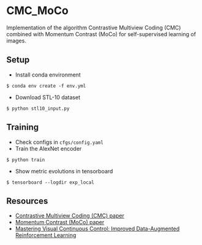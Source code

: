 # CMC_MoCo
Implementation of the algorithm Contrastive Multiview Coding (CMC) combined with Momentum Contrast (MoCo) for self-supervised learning of images.

## Setup

* Install conda environment
```shell
$ conda env create -f env.yml
```
* Download STL-10 dataset
```shell
$ python stl10_input.py
```

## Training

* Check configs in ``cfgs/config.yaml``
* Train the AlexNet encoder
```shell
$ python train
```
* Show metric evolutions in tensorboard
```shell
$ tensorboard --logdir exp_local
```

## Resources
* [Contrastive Multiview Coding (CMC) paper](https://arxiv.org/abs/1906.05849)
* [Momentum Contrast (MoCo) paper](https://arxiv.org/abs/1911.05722)
* [Mastering Visual Continuous Control: Improved Data-Augmented Reinforcement Learning](https://arxiv.org/abs/2107.09645)
